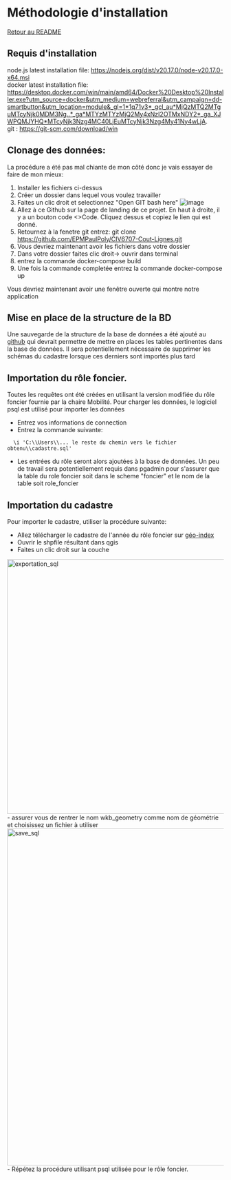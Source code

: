 # Méthodologie d'installation
[Retour au README](../../README.md)
## Requis d'installation
node.js latest installation file: https://nodejs.org/dist/v20.17.0/node-v20.17.0-x64.msi \
docker latest installation file: https://desktop.docker.com/win/main/amd64/Docker%20Desktop%20Installer.exe?utm_source=docker&utm_medium=webreferral&utm_campaign=dd-smartbutton&utm_location=module&_gl=1*1q71v3*_gcl_au*MjQzMTQ2MTguMTcyNjk0MDM3Ng..*_ga*MTYzMTYzMjQ2My4xNzI2OTMxNDY2*_ga_XJWPQMJYHQ*MTcyNjk3Nzg4MC40LjEuMTcyNjk3Nzg4My41Ny4wLjA. \
git : https://git-scm.com/download/win

## Clonage des données:

La procédure a été pas mal chiante de mon côté donc je vais essayer de faire de mon mieux:
1. Installer les fichiers ci-dessus
2. Créer un dossier dans lequel vous voulez travailler
3. Faites un clic droit et selectionnez "Open GIT bash here"
   ![image](https://github.com/user-attachments/assets/798fd80f-210f-4be2-aa3c-52fbc0981625)
4. Allez à ce Github sur la page de landing de ce projet. En haut à droite, il y a un bouton code <>Code. Cliquez dessus et copiez le lien qui est donné.
5. Retournez à la fenetre git entrez: git clone https://github.com/EPMPaulPoly/CIV6707-Cout-Lignes.git
6. Vous devriez maintenant avoir les fichiers dans votre dossier
7. Dans votre dossier faites clic droit-> ouvrir dans terminal
8. entrez la commande docker-compose build
9. Une fois la commande completée entrez la commande docker-compose up

Vous devriez maintenant avoir une fenêtre ouverte qui montre notre application

## Mise en place de la structure de la BD
Une sauvegarde de la structure de la base de données a été ajouté au [github](../../sql_reference/database_structure_backup.sql) qui devrait permettre de mettre en places les tables pertinentes dans la base de données. Il sera potentiellement nécessaire de supprimer les schémas du cadastre lorsque ces derniers sont importés plus tard

## Importation du rôle foncier. 
Toutes les requêtes ont été créées en utilisant la version modifiée du rôle foncier fournie par la chaire Mobilité. Pour charger les données, le logiciel psql est utilisé pour importer les données
- Entrez vos informations de connection
- Entrez la commande suivante:
```
  \i 'C:\\Users\\... le reste du chemin vers le fichier obtenu\\cadastre.sql'
```
- Les entrées du rôle seront alors ajoutées à la base de données. Un peu de travail sera potentiellement requis dans pgadmin pour s'assurer que la table du role foncier soit dans le scheme "foncier" et le nom de la table soit 
role_foncier
## Importation du cadastre
Pour importer le cadastre, utiliser la procédure suivante:
- Allez télécharger le cadastre de l'année du rôle foncier sur [géo-index](https://geoapp.bibl.ulaval.ca/)
- Ouvrir le shpfile résultant dans qgis
- Faites un clic droit sur la couche
<img width="591" alt="exportation_sql" src="https://github.com/user-attachments/assets/6e5a8911-39f8-4965-abb7-d131e03dade0">
- assurer vous de rentrer le nom wkb_geometry comme nom de géométrie et choisissez un fichier à utiliser
  <img width="782" alt="save_sql" src="https://github.com/user-attachments/assets/b3eb3d24-2f0d-451a-b361-2c56d20ef259">
- Répétez la procédure utilisant psql utilisée pour le rôle foncier.
